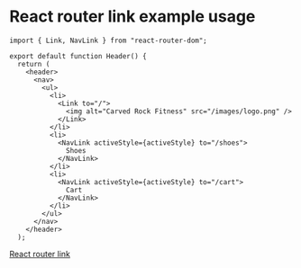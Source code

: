 # React router link example usage

```
import { Link, NavLink } from "react-router-dom";

export default function Header() {
  return (
    <header>
      <nav>
        <ul>
          <li>
            <Link to="/">
              <img alt="Carved Rock Fitness" src="/images/logo.png" />
            </Link>
          </li>
          <li>
            <NavLink activeStyle={activeStyle} to="/shoes">
              Shoes
            </NavLink>
          </li>
          <li>
            <NavLink activeStyle={activeStyle} to="/cart">
              Cart
            </NavLink>
          </li>
        </ul>
      </nav>
    </header>
  );
```

[React router link]("https://v5.reactrouter.com/web/example/custom-link")
